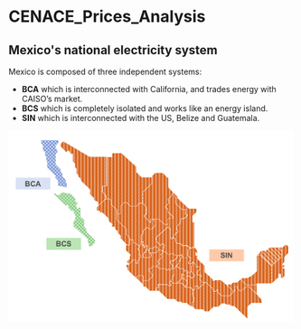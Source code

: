 # CENACE_Prices_Analysis
## Mexico's national electricity system

Mexico is composed of three independent systems:

* **BCA** which is interconnected with California, and trades energy with CAISO’s market.
* **BCS** which is completely isolated and works like an energy island.
* **SIN** which is interconnected with the US, Belize and Guatemala.

![Mexico's Electricity System](/images/mexico_electricity_system.png)
